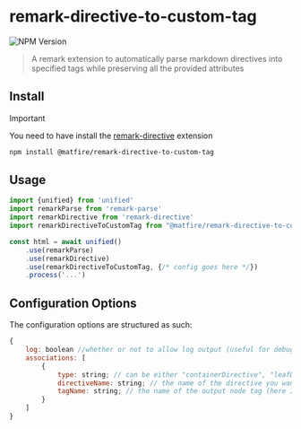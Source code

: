 # remark-directive-to-custom-tag

![NPM Version](https://img.shields.io/npm/v/%40matfire%2Fremark-directive-to-custom-tag?style=for-the-badge)

> A remark extension to automatically parse markdown directives into specified tags while preserving all the provided attributes

## Install

> [!IMPORTANT]
> You need to have install the [remark-directive](https://github.com/remarkjs/remark-directive/tree/main) extension

```bash
npm install @matfire/remark-directive-to-custom-tag
```

## Usage

```js
import {unified} from 'unified'
import remarkParse from 'remark-parse'
import remarkDirective from 'remark-directive'
import remarkDirectiveToCustomTag from "@matfire/remark-directive-to-custom-tag"

const html = await unified()
    .use(remarkParse)
    .use(remarkDirective)
    .use(remarkDirectiveToCustomTag, {/* config goes here */})
    .process('...')
```

## Configuration Options

The configuration options are structured as such:

```js
{
    log: boolean //whether or not to allow log output (useful for debugging): defaults to false,
    associations: [
        {
            type: string; // can be either "containerDirective", "leafDirective" or "textDirective"; check the remark-directive documentation to learn more
            directiveName: string; // the name of the directive you want to select. To target a directive written like ::youtube, you would write here 'youtube'
            tagName: string; // the name of the output node tag (here I personally use webcomponents, but you do you)
        }
    ]
}
```


